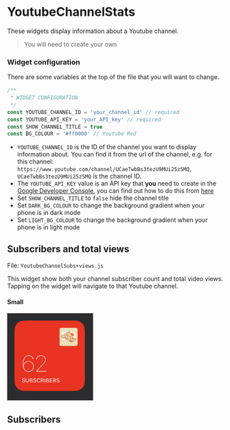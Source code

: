 # YoutubeChannelStats

These widgets display information about a Youtube channel.

> You will need to create your own

### Widget configuration

There are some variables at the top of the file that you will want to change.

```js
/**
 * WIDGET CONFIGURATION
 */
const YOUTUBE_CHANNEL_ID = 'your_channel_id' // required
const YOUTUBE_API_KEY = 'your_API_key' // required
const SHOW_CHANNEL_TITLE = true
const BG_COLOUR = '#ff0000' // Youtube Red
```

- `YOUTUBE_CHANNEL_ID` is the ID of the channel you want to display information about. You can find it from the url of the channel, e.g. for this channel: `https://www.youtube.com/channel/UCaeTwbBs3tezU9MUi25z5MQ`, `UCaeTwbBs3tezU9MUi25z5MQ` is the channel ID.
- The `YOUTUBE_API_KEY` value is an API key that **you** need to create in the [Google Developer Console](https://console.developers.google.com), you can find out how to do this from [here](https://developers.google.com/youtube/v3/getting-started)
- Set `SHOW_CHANNEL_TITLE` to `false` hide the channel title
- Set `DARK_BG_COLOUR` to change the background gradient when your phone is in dark mode
- Set `LIGHT_BG_COLOUR` to change the background gradient when your phone is in light mode

## Subscribers and total views

File: `YoutubeChannelSubs+views.js`

This widget show both your channel subscriber count and total video views. Tapping on the widget will navigate to that Youtube channel.

#### Small

<img src="small.jpg" width="200" />

## Subscribers
